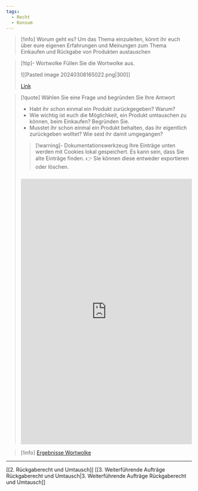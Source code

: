 ```yaml
---
tags:
  - Recht
  - Konsum
---
```

>[!info] Worum geht es?
>Um das Thema einzuleiten, könnt ihr euch über eure eigenen Erfahrungen und Meinungen zum Thema Einkaufen und Rückgabe von Produkten austauschen

>[!tip]- Wortwolke
>Füllen Sie die Wortwolke aus.
> 
> ![[Pasted image 20240308165022.png|300]]
>
>[Link](https://www.menti.com/ala3od24efye)

>[!quote] Wählen Sie eine Frage und begründen Sie Ihre Antwort
>- Habt ihr schon einmal ein Produkt zurückgegeben? Warum? 
>- Wie wichtig ist euch die Möglichkeit, ein Produkt umtauschen zu können, beim Einkaufen? Begründen Sie.
>- Musstet ihr schon einmal ein Produkt behalten, das ihr eigentlich zurückgeben wolltet? Wie seid ihr damit umgegangen?
>
>>[!warning]- Dokumentationswerkzeug 
>Ihre Einträge unten werden mit Cookies lokal gespeichert. Es kann sein, dass Sie alte Einträge finden. 
>👉 Sie können diese entweder exportieren oder löschen.
>#####
><iframe src="https://app.Lumi.education/api/v1/run/rdWSOq/embed" width="100%" height="720" frameborder="0" allowfullscreen="allowfullscreen" allow="geolocation *; microphone *; camera *; midi *; encrypted-media *"></iframe>


>[!info] [Ergebnisse Wortwolke](https://www.mentimeter.com/app/presentation/alk6jg915xioizm7oj3j1txv52syer93)

---

[[2. Rückgaberecht und Umtausch]]
[[3. Weiterführende Aufträge Rückgaberecht und Umtausch|3. Weiterführende Aufträge Rückgaberecht und Umtausch]]

